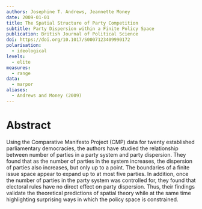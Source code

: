 ```yaml
---
authors: Josephine T. Andrews, Jeannette Money
date: 2009-01-01
title: The Spatial Structure of Party Competition
subtitle: Party Dispersion within a Finite Policy Space
publication: British Journal of Political Science
doi: https://doi.org/10.1017/S0007123409990172
polarisation:
  - ideological
levels:
  - elite
measures:
  - range
data:
  - marpor
aliases:
  - Andrews and Money (2009)
---
```

# Abstract
Using the Comparative Manifesto Project (CMP) data for twenty established parliamentary democracies, the authors have studied the relationship between number of parties in a party system and party dispersion. They found that as the number of parties in the system increases, the dispersion of parties also increases, but only up to a point. The boundaries of a finite issue space appear to expand up to at most five parties. In addition, once the number of parties in the party system was controlled for, they found that electoral rules have no direct effect on party dispersion. Thus, their findings validate the theoretical predictions of spatial theory while at the same time highlighting surprising ways in which the policy space is constrained.